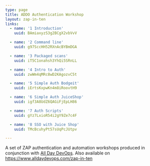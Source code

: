 ```yaml
---
type: page
title: ADDO Authentication Workshop
layout: zap-in-ten
links:
  - name: '1 Introduction'
    uuid: BAmiaxyzS3g2BCgX2vbVvV

  - name: '2 Command line'
    uuid: g97SccHH52RXnAcBYBmDGA

  - name: '3 Packaged scans'
    uuid: iT5C1onahsh3YhQi5SRnLL

  - name: '4 Intro to Auth'
    uuid: zwWm4qMRc8wD2KAgozvC5t

  - name: '5 Simple Auth Bodgeit'
    uuid: iErtsKxpwKn4m8iRoovtH9

  - name: '6 Simple Auth JuiceShop'
    uuid: igf3A8UdZ6QAGiFjEpLH86

  - name: '7 Auth Scripts'
    uuid: gYz7LxioR54i2gY9Ze7c4F

  - name: '8 SSO with Juice Shop'
    uuid: TMcBcuhyPt57sUqPcJUtpv

---
```

A set of ZAP authentication and automation workshops produced in conjunction with [All Day DevOps](https://www.alldaydevops.com/).
Also available on https://www.alldaydevops.com/zap-in-ten

